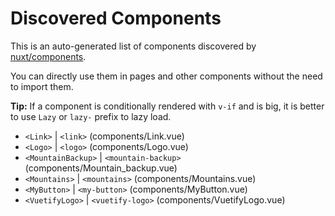 # Discovered Components

This is an auto-generated list of components discovered by [nuxt/components](https://github.com/nuxt/components).

You can directly use them in pages and other components without the need to import them.

**Tip:** If a component is conditionally rendered with `v-if` and is big, it is better to use `Lazy` or `lazy-` prefix to lazy load.

- `<Link>` | `<link>` (components/Link.vue)
- `<Logo>` | `<logo>` (components/Logo.vue)
- `<MountainBackup>` | `<mountain-backup>` (components/Mountain_backup.vue)
- `<Mountains>` | `<mountains>` (components/Mountains.vue)
- `<MyButton>` | `<my-button>` (components/MyButton.vue)
- `<VuetifyLogo>` | `<vuetify-logo>` (components/VuetifyLogo.vue)
